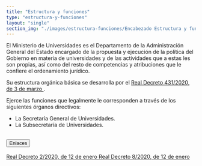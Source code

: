 ```yaml
---
title: "Estructura y funciones"
type: "estructura-y-funciones"
layout: "single"
section_img: "./images/estructura-funciones/Encabezado Estructura y funciones.jpg"
---
```

El Ministerio de Universidades es el Departamento de la Administración General del Estado encargado de la propuesta y ejecución de la política del Gobierno en materia de universidades y de las actividades que a estas les son propias, así como del resto de competencias y atribuciones que le confiere el ordenamiento jurídico.  

 Su estructura orgánica básica se desarrolla por el <a href="https://www.boe.es/buscar/doc.php?id=BOE-A-2020-3168" target="_blank"  >Real Decreto 431/2020, de 3 de marzo  <i class="fas fa-external-link-alt"></i></a>.

Ejerce las funciones que legalmente le corresponden a través de los siguientes órganos directivos:  
<ul>
<li>
 La Secretaría General de Universidades. 
<li> 
 La Subsecretaría de Universidades.
 </ul>
  <section>
        <article>
            <div class="container">
                <div class="row my-45 justify-content-md-center">
                    <div class="col-md-10 content_collapse">
                        <div class="accordion accordion_alt" id="accordeonAlt">
                            <div class="accordion-item">
                                <h2 class="accordion-header" id="accordionAltHeading2">
                                    <button class="accordion-button" type="button" data-bs-toggle="collapse" data-bs-target="#accordionAlt2" aria-expanded="true" aria-controls="accordionAlt2">
                                        <span class="icon"><i class="fas fa-link"></i></span>Enlaces
                                    </button>
                                </h2>
                                <div id="accordionAlt2" class="accordion-collapse collapse show" aria-labelledby="accordionAltHeading2">
                                    <div class="accordion-body">
                                        <article id="section_link">
                                            <div class="container-fluid sp">
                                                <div class="row w-100">
                                                    <div class="col-12">
                                                        <a href="https://www.boe.es/diario_boe/txt.php?id=BOE-A-2020-410" class="btn btn_link_icon" target="_blank">Real Decreto 2/2020, de 12 de enero <i class="fas fa-external-link-alt"></i></a>
                                                        <a href="https://www.boe.es/diario_boe/txt.php?id=BOE-A-2020-416" class="btn btn_link_icon" target="_blank">Real Decreto 8/2020, de 12 de enero <i class="fas fa-external-link-alt"></i></a>
                                                    </div>
                                                </div>
                                            </div>
                                        </article>
                                    </div>
                                </div>
                            </div>
                        </div>
                    </div>
                </div>
            </div>
        </article>
    </section>
 
